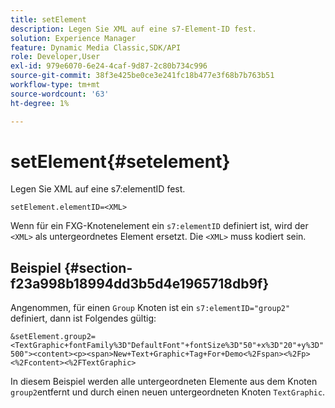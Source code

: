 ```yaml
---
title: setElement
description: Legen Sie XML auf eine s7-Element-ID fest.
solution: Experience Manager
feature: Dynamic Media Classic,SDK/API
role: Developer,User
exl-id: 979e6070-6e24-4caf-9d87-2c80b734c996
source-git-commit: 38f3e425be0ce3e241fc18b477e3f68b7b763b51
workflow-type: tm+mt
source-wordcount: '63'
ht-degree: 1%

---
```


# setElement{#setelement}

Legen Sie XML auf eine s7:elementID fest.

`setElement.elementID=<XML>`

Wenn für ein FXG-Knotenelement ein `s7:elementID` definiert ist, wird der `<XML>` als untergeordnetes Element ersetzt. Die `<XML>` muss kodiert sein.

## Beispiel {#section-f23a998b18994dd3b5d4e1965718db9f}

Angenommen, für einen `Group` Knoten ist ein `s7:elementID="group2"` definiert, dann ist Folgendes gültig:

`&setElement.group2=<TextGraphic+fontFamily%3D"DefaultFont"+fontSize%3D"50"+x%3D"20"+y%3D"500"><content><p><span>New+Text+Graphic+Tag+For+Demo<%2Fspan><%2Fp><%2Fcontent><%2FTextGraphic>`

In diesem Beispiel werden alle untergeordneten Elemente aus dem Knoten `group2`entfernt und durch einen neuen untergeordneten Knoten `TextGraphic`.
